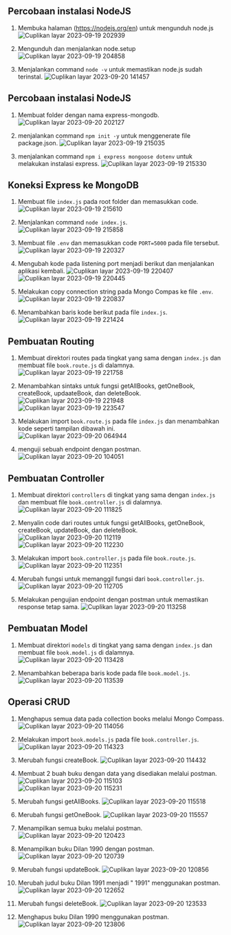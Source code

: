 ## Percobaan instalasi NodeJS
1. Membuka halaman (https://nodejs.org/en) untuk mengunduh node.js
![Cuplikan layar 2023-09-19 202939](https://github.com/alfiyantogw/Prak-Pemin/assets/99490388/c37ede29-ecbd-4702-a88c-8d50216e95ca)

2. Mengunduh dan menjalankan node.setup
  ![Cuplikan layar 2023-09-19 204858](https://github.com/alfiyantogw/Prak-Pemin/assets/99490388/a7d7f394-7915-4417-8c3a-2b016afae8a6)

3. Menjalankan command `node -v` untuk memastikan node.js sudah terinstal.
![Cuplikan layar 2023-09-20 141457](https://github.com/alfiyantogw/Prak-Pemin/assets/99490388/f220afc1-e4b4-43e7-9ca1-4ea85e846691)

## Percobaan instalasi NodeJS
1. Membuat folder dengan nama express-mongodb.
![Cuplikan layar 2023-09-20 202127](https://github.com/alfiyantogw/Prak-Pemin/assets/99490388/9173f421-26cc-46c2-a72b-4bb680751b21)

2. menjalankan command `npm init -y` untuk menggenerate file package.json.
![Cuplikan layar 2023-09-19 215035](https://github.com/alfiyantogw/Prak-Pemin/assets/99490388/21ef3daf-e30c-46c1-994f-9f61379d8b7b)

3. menjalankan command `npm i express mongoose dotenv` untuk melakukan instalasi express.
![Cuplikan layar 2023-09-19 215330](https://github.com/alfiyantogw/Prak-Pemin/assets/99490388/55fae6fc-71be-487c-9203-b404390e58b3)

## Koneksi Express ke MongoDB
1. Membuat file `index.js` pada root folder dan memasukkan code.
![Cuplikan layar 2023-09-19 215610](https://github.com/alfiyantogw/Prak-Pemin/assets/99490388/01694d3a-a0d7-40f7-b845-8cfed1e53d9f)

2. Menjalankan command `node index.js`.
![Cuplikan layar 2023-09-19 215858](https://github.com/alfiyantogw/Prak-Pemin/assets/99490388/a3867d68-2967-426c-9ca6-9c453a4a9b34)

3. Membuat file `.env` dan memasukkan code `PORT=5000` pada file tersebut.
![Cuplikan layar 2023-09-19 220327](https://github.com/alfiyantogw/Prak-Pemin/assets/99490388/7b23e120-e5ea-4fda-ba26-845fc8574c88)

4. Mengubah kode pada listening port menjadi berikut dan menjalankan aplikasi kembali.
![Cuplikan layar 2023-09-19 220407](https://github.com/alfiyantogw/Prak-Pemin/assets/99490388/38641ba4-5e5b-4656-b15c-03322491dafd)
![Cuplikan layar 2023-09-19 220445](https://github.com/alfiyantogw/Prak-Pemin/assets/99490388/3d24cca4-0fea-4858-aa13-8bad350b87de)

5. Melakukan copy connection string pada Mongo Compas ke file `.env`.
![Cuplikan layar 2023-09-19 220837](https://github.com/alfiyantogw/Prak-Pemin/assets/99490388/58a28588-38a2-46ef-bb8c-c4f13eb7fd15)

6. Menambahkan baris kode berikut pada file `index.js`.
![Cuplikan layar 2023-09-19 221424](https://github.com/alfiyantogw/Prak-Pemin/assets/99490388/cbafa0a6-9bef-4913-862d-54e1f1f87b5d)

## Pembuatan Routing
1. Membuat direktori routes pada tingkat yang sama dengan `index.js` dan membuat file `book.route.js` di dalamnya.
![Cuplikan layar 2023-09-19 221758](https://github.com/alfiyantogw/Prak-Pemin/assets/99490388/7bb4b017-44d7-4e80-a36f-e128eebc5ca0)

2. Menambahkan sintaks untuk fungsi getAllBooks, getOneBook, createBook, updaateBook, dan deleteBook.
![Cuplikan layar 2023-09-19 221948](https://github.com/alfiyantogw/Prak-Pemin/assets/99490388/b2ed32df-5c22-4128-87e5-ff72d2932aaa)
![Cuplikan layar 2023-09-19 223547](https://github.com/alfiyantogw/Prak-Pemin/assets/99490388/fa524d78-2699-4258-b4a6-bbfab07f1728)

3. Melakukan import `book.route.js` pada file `index.js` dan menambahkan kode seperti tampilan dibawah ini.
![Cuplikan layar 2023-09-20 064944](https://github.com/alfiyantogw/Prak-Pemin/assets/99490388/dc3ca8fd-7190-4c19-918c-f2c6ae36be2b)

4. menguji sebuah endpoint dengan postman.
![Cuplikan layar 2023-09-20 104051](https://github.com/alfiyantogw/Prak-Pemin/assets/99490388/0dd8c0ae-e2c7-4775-9601-f7b890a32120)

## Pembuatan Controller
1. Membuat direktori `controllers` di tingkat yang sama dengan `index.js` dan membuat file `book.controller.js` di dalamnya.
![Cuplikan layar 2023-09-20 111825](https://github.com/alfiyantogw/Prak-Pemin/assets/99490388/e7c9a77b-4a61-475d-a487-64178af695e9)

2. Menyalin code dari routes untuk fungsi getAllBooks, getOneBook, createBook, updateBook, dan deleteBook.
![Cuplikan layar 2023-09-20 112119](https://github.com/alfiyantogw/Prak-Pemin/assets/99490388/96869278-175a-4bb3-bb28-0d72ba4ba5df)
![Cuplikan layar 2023-09-20 112230](https://github.com/alfiyantogw/Prak-Pemin/assets/99490388/ca49ad72-4d12-498c-a3fb-59d877ec5ffb)

3. Melakukan import `book.controller.js` pada file `book.route.js`.
![Cuplikan layar 2023-09-20 112351](https://github.com/alfiyantogw/Prak-Pemin/assets/99490388/084a714f-cb46-4b2c-a1a0-25450839a4b8)

4. Merubah fungsi untuk memanggil fungsi dari `book.controller.js`.
![Cuplikan layar 2023-09-20 112705](https://github.com/alfiyantogw/Prak-Pemin/assets/99490388/d3b8d0d4-beb6-4ca0-80f0-1908a5cac1d4)
5. Melakukan pengujian endpoint dengan postman untuk memastikan response tetap sama.
![Cuplikan layar 2023-09-20 113258](https://github.com/alfiyantogw/Prak-Pemin/assets/99490388/db71012d-9104-4a53-b92a-3a45d7518335)

## Pembuatan Model
1. Membuat direktori `models` di tingkat yang sama dengan `index.js` dan membuat file `book.model.js` di dalamnya.
![Cuplikan layar 2023-09-20 113428](https://github.com/alfiyantogw/Prak-Pemin/assets/99490388/21a8085f-ce1d-4f2a-a3dc-b9886059de9b)

2. Menambahkan beberapa baris kode pada file `book.model.js`.
![Cuplikan layar 2023-09-20 113539](https://github.com/alfiyantogw/Prak-Pemin/assets/99490388/8fdc243c-8605-4de9-ac22-b1320410706b)

## Operasi CRUD
1. Menghapus semua data pada collection books melalui Mongo Compass.
![Cuplikan layar 2023-09-20 114056](https://github.com/alfiyantogw/Prak-Pemin/assets/99490388/ab14803d-cd25-4f6a-8055-dc2c3f5f55f8)

2. Melakukan import `book.models.js` pada file `book.controller.js`.
![Cuplikan layar 2023-09-20 114323](https://github.com/alfiyantogw/Prak-Pemin/assets/99490388/1b28210c-8c19-4655-88d8-d7157e94b9ec)

3. Merubah fungsi createBook.
![Cuplikan layar 2023-09-20 114432](https://github.com/alfiyantogw/Prak-Pemin/assets/99490388/27efc8b8-b836-4677-b088-f6b34e3a903c)

4. Membuat 2 buah buku dengan data yang disediakan melalui postman.
![Cuplikan layar 2023-09-20 115103](https://github.com/alfiyantogw/Prak-Pemin/assets/99490388/793ed7fd-85fd-46bd-bf40-979753883994)
![Cuplikan layar 2023-09-20 115231](https://github.com/alfiyantogw/Prak-Pemin/assets/99490388/72659355-f221-4b12-9e36-2e4b7edfd1f5)

5. Merubah fungsi getAllBooks.
![Cuplikan layar 2023-09-20 115518](https://github.com/alfiyantogw/Prak-Pemin/assets/99490388/e00df04f-b15d-40b4-b66c-73d9d025cfc8)

6. Merubah fungsi getOneBook.
![Cuplikan layar 2023-09-20 115557](https://github.com/alfiyantogw/Prak-Pemin/assets/99490388/aca11393-cd4b-41fd-ba28-77d0f6ee1924)

7. Menampilkan semua buku melalui postman.
![Cuplikan layar 2023-09-20 120423](https://github.com/alfiyantogw/Prak-Pemin/assets/99490388/15c63321-e494-4ae4-951f-cfcb2996bb2e)

8. Menampilkan buku Dilan 1990 dengan postman.
![Cuplikan layar 2023-09-20 120739](https://github.com/alfiyantogw/Prak-Pemin/assets/99490388/a25deba2-75a8-439d-bd8c-ab4ccd38f9fa)

9. Merubah fungsi updateBook.
![Cuplikan layar 2023-09-20 120856](https://github.com/alfiyantogw/Prak-Pemin/assets/99490388/b692f51c-4603-4e6e-87f0-1f3c565c1401)

10. Merubah judul buku Dilan 1991 menjadi "<NAMA PANGGILAN> 1991" menggunakan postman.
![Cuplikan layar 2023-09-20 122652](https://github.com/alfiyantogw/Prak-Pemin/assets/99490388/9b2316d7-32ca-41f2-820e-3aee3756e1c1)

11. Merubah fungsi deleteBook.
![Cuplikan layar 2023-09-20 123533](https://github.com/alfiyantogw/Prak-Pemin/assets/99490388/3c35b06e-46ee-4a12-a4b3-fa503f061335)

12. Menghapus buku Dilan 1990 menggunakan postman.
![Cuplikan layar 2023-09-20 123806](https://github.com/alfiyantogw/Prak-Pemin/assets/99490388/9128c003-5c1c-40db-a2bc-e2f04dbfacaf)
